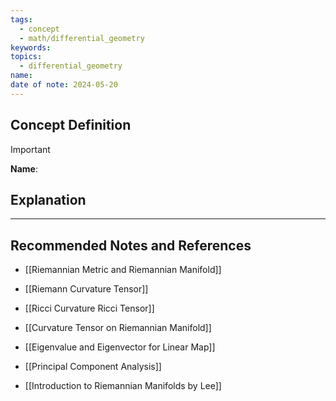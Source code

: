 ```yaml
---
tags:
  - concept
  - math/differential_geometry
keywords: 
topics:
  - differential_geometry
name: 
date of note: 2024-05-20
---
```


## Concept Definition

>[!important]
>**Name**: 



## Explanation





-----------
##  Recommended Notes and References

- [[Riemannian Metric and Riemannian Manifold]]
- [[Riemann Curvature Tensor]]
- [[Ricci Curvature Ricci Tensor]]
- [[Curvature Tensor on Riemannian Manifold]]
- [[Eigenvalue and Eigenvector for Linear Map]]
- [[Principal Component Analysis]]

- [[Introduction to Riemannian Manifolds by Lee]]